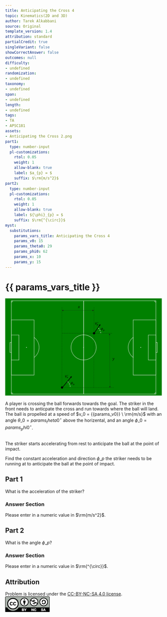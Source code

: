 ```yaml
---
title: Anticipating the Cross 4
topic: Kinematics(2D and 3D)
author: Tarek Alkabbani
source: Original
template_version: 1.4
attribution: standard
partialCredit: true
singleVariant: false
showCorrectAnswer: false
outcomes: null
difficulty:
- undefined
randomization:
- undefined
taxonomy:
- undefined
span:
- undefined
length:
- undefined
tags:
- TA
- APSC181
assets:
- Anticipating the Cross 2.png
part1:
  type: number-input
  pl-customizations:
    rtol: 0.05
    weight: 1
    allow-blank: true
    label: $a_{p} = $
    suffix: $\rm{m/s^2}$
part2:
  type: number-input
  pl-customizations:
    rtol: 0.05
    weight: 1
    allow-blank: true
    label: ${\phi}_{p} = $
    suffix: $\rm{^{\circ}}$
myst:
  substitutions:
    params_vars_title: Anticipating the Cross 4
    params_v0: 15
    params_theta0: 29
    params_phi0: 62
    params_x: 10
    params_y: 15
---
```

# {{ params_vars_title }}
<img src="Anticipating the Cross 2.png" width=800>

A player is crossing the ball forwards towards the goal. The striker in the front needs to anticpate the cross and run towards where the ball will land. The ball is propelled at a speed of $v_0 = {{params_v0}} \ \rm{m/s}$ with an angle ${\theta}\_0  = {{params_theta0}}^{\circ}$ above the horizental, and an angle ${\phi}\_0 = {{params_phi0}}^{\circ}$.

<br>
The striker starts accelerating from rest to anticipate the ball at the point of impact. <br>

Find the constant acceleration and direction ${\phi}\_p$ the striker needs to be running at to anticipate the ball at the point of impact.

## Part 1

What is the acceleration of the striker?

### Answer Section

Please enter in a numeric value in $\rm{m/s^2}$.

## Part 2

What is the angle ${\phi}\_p$?

### Answer Section

Please enter in a numeric value in $\rm{^{\circ}}$.

## Attribution

Problem is licensed under the [CC-BY-NC-SA 4.0 license](https://creativecommons.org/licenses/by-nc-sa/4.0/).<br> ![The Creative Commons 4.0 license requiring attribution-BY, non-commercial-NC, and share-alike-SA license.](https://raw.githubusercontent.com/firasm/bits/master/by-nc-sa.png)